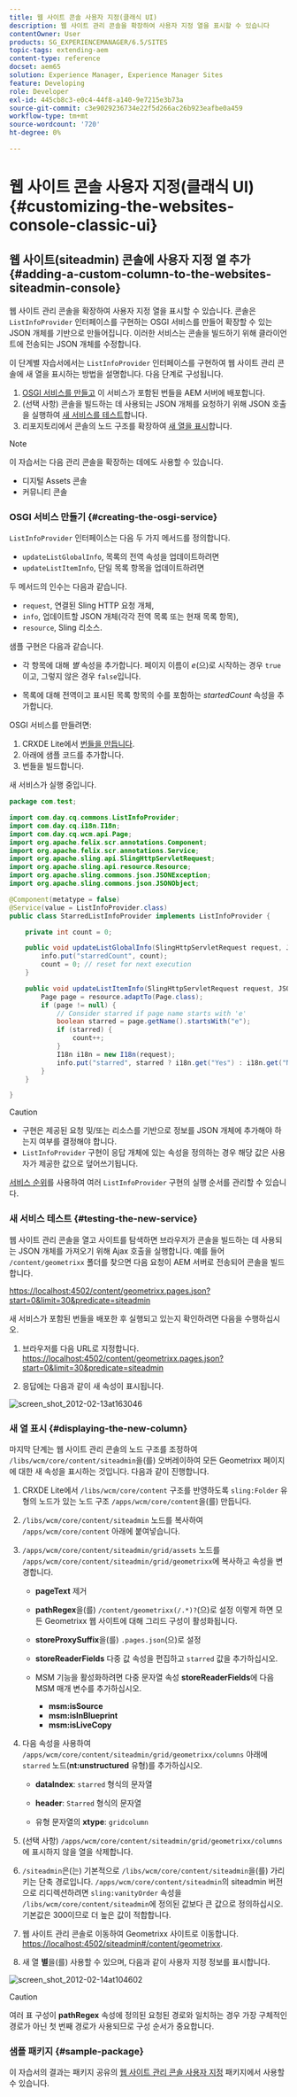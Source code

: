 ```yaml
---
title: 웹 사이트 콘솔 사용자 지정(클래식 UI)
description: 웹 사이트 관리 콘솔을 확장하여 사용자 지정 열을 표시할 수 있습니다
contentOwner: User
products: SG_EXPERIENCEMANAGER/6.5/SITES
topic-tags: extending-aem
content-type: reference
docset: aem65
solution: Experience Manager, Experience Manager Sites
feature: Developing
role: Developer
exl-id: 445cb8c3-e0c4-44f8-a140-9e7215e3b73a
source-git-commit: c3e9029236734e22f5d266ac26b923eafbe0a459
workflow-type: tm+mt
source-wordcount: '720'
ht-degree: 0%

---
```


# 웹 사이트 콘솔 사용자 지정(클래식 UI){#customizing-the-websites-console-classic-ui}

## 웹 사이트(siteadmin) 콘솔에 사용자 지정 열 추가 {#adding-a-custom-column-to-the-websites-siteadmin-console}

웹 사이트 관리 콘솔을 확장하여 사용자 지정 열을 표시할 수 있습니다. 콘솔은 `ListInfoProvider` 인터페이스를 구현하는 OSGI 서비스를 만들어 확장할 수 있는 JSON 개체를 기반으로 만들어집니다. 이러한 서비스는 콘솔을 빌드하기 위해 클라이언트에 전송되는 JSON 개체를 수정합니다.

이 단계별 자습서에서는 `ListInfoProvider` 인터페이스를 구현하여 웹 사이트 관리 콘솔에 새 열을 표시하는 방법을 설명합니다. 다음 단계로 구성됩니다.

1. [OSGI 서비스를 만들고](#creating-the-osgi-service) 이 서비스가 포함된 번들을 AEM 서버에 배포합니다.
1. (선택 사항) 콘솔을 빌드하는 데 사용되는 JSON 개체를 요청하기 위해 JSON 호출을 실행하여 [새 서비스를 테스트](#testing-the-new-service)합니다.
1. 리포지토리에서 콘솔의 노드 구조를 확장하여 [새 열을 표시](#displaying-the-new-column)합니다.

>[!NOTE]
>
>이 자습서는 다음 관리 콘솔을 확장하는 데에도 사용할 수 있습니다.
>
>* 디지털 Assets 콘솔
>* 커뮤니티 콘솔
>

### OSGI 서비스 만들기 {#creating-the-osgi-service}

`ListInfoProvider` 인터페이스는 다음 두 가지 메서드를 정의합니다.

* `updateListGlobalInfo`, 목록의 전역 속성을 업데이트하려면
* `updateListItemInfo`, 단일 목록 항목을 업데이트하려면

두 메서드의 인수는 다음과 같습니다.

* `request`, 연결된 Sling HTTP 요청 개체,
* `info`, 업데이트할 JSON 개체(각각 전역 목록 또는 현재 목록 항목),
* `resource`, Sling 리소스.

샘플 구현은 다음과 같습니다.

* 각 항목에 대해 *별* 속성을 추가합니다. 페이지 이름이 *e*(으)로 시작하는 경우 `true`이고, 그렇지 않은 경우 `false`입니다.

* 목록에 대해 전역이고 표시된 목록 항목의 수를 포함하는 *startedCount* 속성을 추가합니다.

OSGI 서비스를 만들려면:

1. CRXDE Lite에서 [번들을 만듭니다](/help/sites-developing/developing-with-crxde-lite.md#managing-a-bundle).
1. 아래에 샘플 코드를 추가합니다.
1. 번들을 빌드합니다.

새 서비스가 실행 중입니다.

```java
package com.test;

import com.day.cq.commons.ListInfoProvider;
import com.day.cq.i18n.I18n;
import com.day.cq.wcm.api.Page;
import org.apache.felix.scr.annotations.Component;
import org.apache.felix.scr.annotations.Service;
import org.apache.sling.api.SlingHttpServletRequest;
import org.apache.sling.api.resource.Resource;
import org.apache.sling.commons.json.JSONException;
import org.apache.sling.commons.json.JSONObject;

@Component(metatype = false)
@Service(value = ListInfoProvider.class)
public class StarredListInfoProvider implements ListInfoProvider {

    private int count = 0;

    public void updateListGlobalInfo(SlingHttpServletRequest request, JSONObject info, Resource resource) throws JSONException {
        info.put("starredCount", count);
        count = 0; // reset for next execution
    }

    public void updateListItemInfo(SlingHttpServletRequest request, JSONObject info, Resource resource) throws JSONException {
        Page page = resource.adaptTo(Page.class);
        if (page != null) {
            // Consider starred if page name starts with 'e'
            boolean starred = page.getName().startsWith("e");
            if (starred) {
                count++;
            }
            I18n i18n = new I18n(request);
            info.put("starred", starred ? i18n.get("Yes") : i18n.get("No"));
        }
    }

}
```

>[!CAUTION]
>
>* 구현은 제공된 요청 및/또는 리소스를 기반으로 정보를 JSON 개체에 추가해야 하는지 여부를 결정해야 합니다.
>* `ListInfoProvider` 구현이 응답 개체에 있는 속성을 정의하는 경우 해당 값은 사용자가 제공한 값으로 덮어쓰기됩니다.
>
>  [서비스 순위](https://docs.osgi.org/javadoc/r2/org/osgi/framework/Constants.html#SERVICE_RANKING)를 사용하여 여러 `ListInfoProvider` 구현의 실행 순서를 관리할 수 있습니다.

### 새 서비스 테스트 {#testing-the-new-service}

웹 사이트 관리 콘솔을 열고 사이트를 탐색하면 브라우저가 콘솔을 빌드하는 데 사용되는 JSON 개체를 가져오기 위해 Ajax 호출을 실행합니다. 예를 들어 `/content/geometrixx` 폴더를 찾으면 다음 요청이 AEM 서버로 전송되어 콘솔을 빌드합니다.

[https://localhost:4502/content/geometrixx.pages.json?start=0&amp;limit=30&amp;predicate=siteadmin](https://localhost:4502/content/geometrixx.pages.json?start=0&amp;limit=30&amp;predicate=siteadmin)

새 서비스가 포함된 번들을 배포한 후 실행되고 있는지 확인하려면 다음을 수행하십시오.

1. 브라우저를 다음 URL로 지정합니다.
   [https://localhost:4502/content/geometrixx.pages.json?start=0&amp;limit=30&amp;predicate=siteadmin](https://localhost:4502/content/geometrixx.pages.json?start=0&amp;limit=30&amp;predicate=siteadmin)

1. 응답에는 다음과 같이 새 속성이 표시됩니다.

![screen_shot_2012-02-13at163046](assets/screen_shot_2012-02-13at163046.png)

### 새 열 표시 {#displaying-the-new-column}

마지막 단계는 웹 사이트 관리 콘솔의 노드 구조를 조정하여 `/libs/wcm/core/content/siteadmin`을(를) 오버레이하여 모든 Geometrixx 페이지에 대한 새 속성을 표시하는 것입니다. 다음과 같이 진행합니다.

1. CRXDE Lite에서 `/libs/wcm/core/content` 구조를 반영하도록 `sling:Folder` 유형의 노드가 있는 노드 구조 `/apps/wcm/core/content`을(를) 만듭니다.

1. `/libs/wcm/core/content/siteadmin` 노드를 복사하여 `/apps/wcm/core/content` 아래에 붙여넣습니다.

1. `/apps/wcm/core/content/siteadmin/grid/assets` 노드를 `/apps/wcm/core/content/siteadmin/grid/geometrixx`에 복사하고 속성을 변경합니다.

   * **pageText** 제거

   * **pathRegex**&#x200B;을(를) `/content/geometrixx(/.*)?`(으)로 설정
이렇게 하면 모든 Geometrixx 웹 사이트에 대해 그리드 구성이 활성화됩니다.

   * **storeProxySuffix**&#x200B;을(를) `.pages.json`(으)로 설정

   * **storeReaderFields** 다중 값 속성을 편집하고 `starred` 값을 추가하십시오.

   * MSM 기능을 활성화하려면 다중 문자열 속성 **storeReaderFields**&#x200B;에 다음 MSM 매개 변수를 추가하십시오.

      * **msm:isSource**
      * **msm:isInBlueprint**
      * **msm:isLiveCopy**

1. 다음 속성을 사용하여 `/apps/wcm/core/content/siteadmin/grid/geometrixx/columns` 아래에 `starred` 노드(**nt:unstructured** 유형)를 추가하십시오.

   * **dataIndex**: `starred` 형식의 문자열

   * **header**: `Starred` 형식의 문자열

   * 유형 문자열의 **xtype**: `gridcolumn`

1. (선택 사항) `/apps/wcm/core/content/siteadmin/grid/geometrixx/columns`에 표시하지 않을 열을 삭제합니다.

1. `/siteadmin`은(는) 기본적으로 `/libs/wcm/core/content/siteadmin`을(를) 가리키는 단축 경로입니다.
`/apps/wcm/core/content/siteadmin`의 siteadmin 버전으로 리디렉션하려면 `sling:vanityOrder` 속성을 `/libs/wcm/core/content/siteadmin`에 정의된 값보다 큰 값으로 정의하십시오. 기본값은 300이므로 더 높은 값이 적합합니다.

1. 웹 사이트 관리 콘솔로 이동하여 Geometrixx 사이트로 이동합니다.
   [https://localhost:4502/siteadmin#/content/geometrixx](https://localhost:4502/siteadmin#/content/geometrixx).

1. 새 열 **별**&#x200B;을(를) 사용할 수 있으며, 다음과 같이 사용자 지정 정보를 표시합니다.

![screen_shot_2012-02-14at104602](assets/screen_shot_2012-02-14at104602.png)

>[!CAUTION]
>
>여러 표 구성이 **pathRegex** 속성에 정의된 요청된 경로와 일치하는 경우 가장 구체적인 경로가 아닌 첫 번째 경로가 사용되므로 구성 순서가 중요합니다.

### 샘플 패키지 {#sample-package}

이 자습서의 결과는 패키지 공유의 [웹 사이트 관리 콘솔 사용자 지정](https://localhost:4502/crx/packageshare/index.html/content/marketplace/marketplaceProxy.html?packagePath=/content/companies/public/adobe/packages/helper/customizing-siteadmin) 패키지에서 사용할 수 있습니다.
